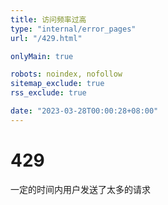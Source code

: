 ```yaml
---
title: 访问频率过高
type: "internal/error_pages"
url: "/429.html"

onlyMain: true

robots: noindex, nofollow
sitemap_exclude: true
rss_exclude: true

date: "2023-03-28T00:00:28+08:00"
---
```


<div class="text-center py-5">
    <h1 class="display-1">429</h1>
    <p class="display-2">一定的时间内用户发送了太多的请求</p>
</div>